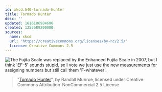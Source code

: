 ```yaml
---
id: xkcd.640-tornado-hunter
title: Tornado Hunter
desc: ''
updated: 1616186984606
created: 1253689200000
sources:
  name: xkcd
  url: 'https://creativecommons.org/licenses/by-nc/2.5/'
  license: Creative Commons 2.5
---
```

![The Fujita Scale was replaced by the Enhanced Fujita Scale in 2007, but I think 'EF-5' sounds stupid, so I vote we just use the new measurements for assigning numbers but still call them 'F-whatever'.](https://imgs.xkcd.com/comics/tornado_hunter.png)
> "[Tornado Hunter](https://xkcd.com/640/)", by Randall Munroe, licensed under Creative Commons Attribution-NonCommercial 2.5 License
